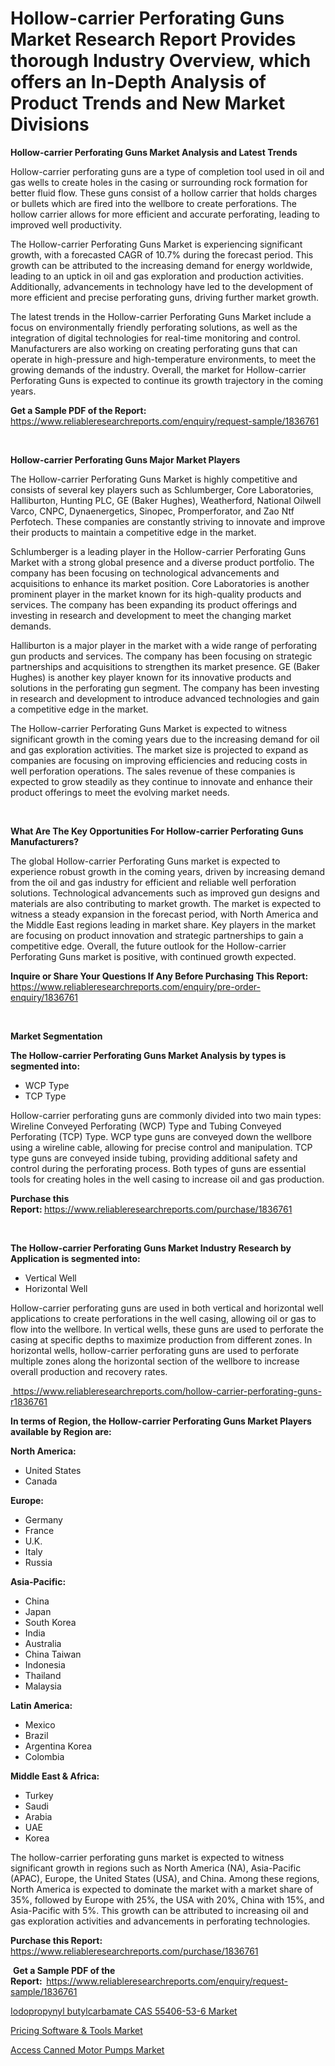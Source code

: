 <p><h1>Hollow-carrier Perforating Guns Market Research Report Provides thorough Industry Overview, which offers an In-Depth Analysis of Product Trends and New Market Divisions</h1></p><p><strong>Hollow-carrier Perforating Guns Market Analysis and Latest Trends</strong></p>
<p><p>Hollow-carrier perforating guns are a type of completion tool used in oil and gas wells to create holes in the casing or surrounding rock formation for better fluid flow. These guns consist of a hollow carrier that holds charges or bullets which are fired into the wellbore to create perforations. The hollow carrier allows for more efficient and accurate perforating, leading to improved well productivity.</p><p>The Hollow-carrier Perforating Guns Market is experiencing significant growth, with a forecasted CAGR of 10.7% during the forecast period. This growth can be attributed to the increasing demand for energy worldwide, leading to an uptick in oil and gas exploration and production activities. Additionally, advancements in technology have led to the development of more efficient and precise perforating guns, driving further market growth.</p><p>The latest trends in the Hollow-carrier Perforating Guns Market include a focus on environmentally friendly perforating solutions, as well as the integration of digital technologies for real-time monitoring and control. Manufacturers are also working on creating perforating guns that can operate in high-pressure and high-temperature environments, to meet the growing demands of the industry. Overall, the market for Hollow-carrier Perforating Guns is expected to continue its growth trajectory in the coming years.</p></p>
<p><strong>Get a Sample PDF of the Report:&nbsp;</strong> <a href="https://www.reliableresearchreports.com/enquiry/request-sample/1836761">https://www.reliableresearchreports.com/enquiry/request-sample/1836761</a></p>
<p>&nbsp;</p>
<p><strong>Hollow-carrier Perforating Guns Major Market Players</strong></p>
<p><p>The Hollow-carrier Perforating Guns Market is highly competitive and consists of several key players such as Schlumberger, Core Laboratories, Halliburton, Hunting PLC, GE (Baker Hughes), Weatherford, National Oilwell Varco, CNPC, Dynaenergetics, Sinopec, Promperforator, and Zao Ntf Perfotech. These companies are constantly striving to innovate and improve their products to maintain a competitive edge in the market.</p><p>Schlumberger is a leading player in the Hollow-carrier Perforating Guns Market with a strong global presence and a diverse product portfolio. The company has been focusing on technological advancements and acquisitions to enhance its market position. Core Laboratories is another prominent player in the market known for its high-quality products and services. The company has been expanding its product offerings and investing in research and development to meet the changing market demands.</p><p>Halliburton is a major player in the market with a wide range of perforating gun products and services. The company has been focusing on strategic partnerships and acquisitions to strengthen its market presence. GE (Baker Hughes) is another key player known for its innovative products and solutions in the perforating gun segment. The company has been investing in research and development to introduce advanced technologies and gain a competitive edge in the market.</p><p>The Hollow-carrier Perforating Guns Market is expected to witness significant growth in the coming years due to the increasing demand for oil and gas exploration activities. The market size is projected to expand as companies are focusing on improving efficiencies and reducing costs in well perforation operations. The sales revenue of these companies is expected to grow steadily as they continue to innovate and enhance their product offerings to meet the evolving market needs.</p></p>
<p>&nbsp;</p>
<p><strong>What Are The Key Opportunities For Hollow-carrier Perforating Guns Manufacturers?</strong></p>
<p><p>The global Hollow-carrier Perforating Guns market is expected to experience robust growth in the coming years, driven by increasing demand from the oil and gas industry for efficient and reliable well perforation solutions. Technological advancements such as improved gun designs and materials are also contributing to market growth. The market is expected to witness a steady expansion in the forecast period, with North America and the Middle East regions leading in market share. Key players in the market are focusing on product innovation and strategic partnerships to gain a competitive edge. Overall, the future outlook for the Hollow-carrier Perforating Guns market is positive, with continued growth expected.</p></p>
<p><strong>Inquire or Share Your Questions If Any Before Purchasing This Report:</strong> <a href="https://www.reliableresearchreports.com/enquiry/pre-order-enquiry/1836761">https://www.reliableresearchreports.com/enquiry/pre-order-enquiry/1836761</a></p>
<p>&nbsp;</p>
<p><strong>Market Segmentation</strong></p>
<p><strong>The Hollow-carrier Perforating Guns Market Analysis by types is segmented into:</strong></p>
<p><ul><li>WCP Type</li><li>TCP Type</li></ul></p>
<p><p>Hollow-carrier perforating guns are commonly divided into two main types: Wireline Conveyed Perforating (WCP) Type and Tubing Conveyed Perforating (TCP) Type. WCP type guns are conveyed down the wellbore using a wireline cable, allowing for precise control and manipulation. TCP type guns are conveyed inside tubing, providing additional safety and control during the perforating process. Both types of guns are essential tools for creating holes in the well casing to increase oil and gas production.</p></p>
<p><strong>Purchase this Report:&nbsp;</strong><a href="https://www.reliableresearchreports.com/purchase/1836761">https://www.reliableresearchreports.com/purchase/1836761</a></p>
<p>&nbsp;</p>
<p><strong>The Hollow-carrier Perforating Guns Market Industry Research by Application is segmented into:</strong></p>
<p><ul><li>Vertical Well</li><li>Horizontal Well</li></ul></p>
<p><p>Hollow-carrier perforating guns are used in both vertical and horizontal well applications to create perforations in the well casing, allowing oil or gas to flow into the wellbore. In vertical wells, these guns are used to perforate the casing at specific depths to maximize production from different zones. In horizontal wells, hollow-carrier perforating guns are used to perforate multiple zones along the horizontal section of the wellbore to increase overall production and recovery rates.</p></p>
<p><a href="https://www.reliableresearchreports.com/hollow-carrier-perforating-guns-r1836761">&nbsp;https://www.reliableresearchreports.com/hollow-carrier-perforating-guns-r1836761</a></p>
<p><strong>In terms of Region, the Hollow-carrier Perforating Guns Market Players available by Region are:</strong></p>
<p>
    <p> <strong> North America: </strong>
        <ul>
            <li>United States</li>
            <li>Canada</li>
        </ul>
        </p> 
    <p> <strong> Europe: </strong>
        <ul>
            <li>Germany</li>
            <li>France</li>
            <li>U.K.</li>
            <li>Italy</li>
            <li>Russia</li>
        </ul>
        </p> 
    <p> <strong> Asia-Pacific: </strong>
        <ul>
            <li>China</li>
            <li>Japan</li>
            <li>South Korea</li>
            <li>India</li>
            <li>Australia</li>
            <li>China Taiwan</li>
            <li>Indonesia</li>
            <li>Thailand</li>
            <li>Malaysia</li>
        </ul>
        </p> 
    <p> <strong> Latin America: </strong>
        <ul>
            <li>Mexico</li>
            <li>Brazil</li>
            <li>Argentina Korea</li>
            <li>Colombia</li>
        </ul>
        </p> 
    <p> <strong> Middle East & Africa: </strong>
        <ul>
            <li>Turkey</li>
            <li>Saudi</li>
            <li>Arabia</li>
            <li>UAE</li>
            <li>Korea</li>
        </ul>
    </p>
    </p>
<p><p>The hollow-carrier perforating guns market is expected to witness significant growth in regions such as North America (NA), Asia-Pacific (APAC), Europe, the United States (USA), and China. Among these regions, North America is expected to dominate the market with a market share of 35%, followed by Europe with 25%, the USA with 20%, China with 15%, and Asia-Pacific with 5%. This growth can be attributed to increasing oil and gas exploration activities and advancements in perforating technologies.</p></p>
<p><strong>Purchase this Report: </strong><a href="https://www.reliableresearchreports.com/purchase/1836761">https://www.reliableresearchreports.com/purchase/1836761</a></p>
<p>&nbsp;<strong>Get a Sample PDF of the Report:&nbsp;&nbsp;</strong><a href="https://www.reliableresearchreports.com/enquiry/request-sample/1836761">https://www.reliableresearchreports.com/enquiry/request-sample/1836761</a></p>
<p><strong></strong></p>
<p><p><a href="https://github.com/neilMartin36/Market-Research-Report-List-1/blob/main/iodopropynyl-butylcarbamate-cas-55406-53-6-market.md">Iodopropynyl butylcarbamate CAS 55406-53-6 Market</a></p><p><a href="https://view.publitas.com/reportprime-1/pricing-software-tools-market-analysis-report-global-insights-by-region-type-cloud-based-on-premises-and-application-small-and-medium-enterprises-smes-large-enterprises-from-2024-to-2031/">Pricing Software & Tools Market</a></p><p><a href="https://github.com/smithy59/Market-Research-Report-List-1/blob/main/access-canned-motor-pumps-market.md">Access Canned Motor Pumps Market</a></p></p>